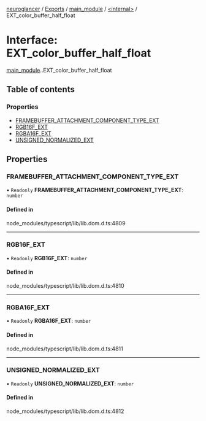 [neuroglancer](../README.md) / [Exports](../modules.md) / [main\_module](../modules/main_module.md) / [<internal\>](../modules/main_module._internal_.md) / EXT\_color\_buffer\_half\_float

# Interface: EXT\_color\_buffer\_half\_float

[main_module](../modules/main_module.md).[<internal>](../modules/main_module._internal_.md).EXT_color_buffer_half_float

## Table of contents

### Properties

- [FRAMEBUFFER\_ATTACHMENT\_COMPONENT\_TYPE\_EXT](main_module._internal_.EXT_color_buffer_half_float.md#framebuffer_attachment_component_type_ext)
- [RGB16F\_EXT](main_module._internal_.EXT_color_buffer_half_float.md#rgb16f_ext)
- [RGBA16F\_EXT](main_module._internal_.EXT_color_buffer_half_float.md#rgba16f_ext)
- [UNSIGNED\_NORMALIZED\_EXT](main_module._internal_.EXT_color_buffer_half_float.md#unsigned_normalized_ext)

## Properties

### FRAMEBUFFER\_ATTACHMENT\_COMPONENT\_TYPE\_EXT

• `Readonly` **FRAMEBUFFER\_ATTACHMENT\_COMPONENT\_TYPE\_EXT**: `number`

#### Defined in

node_modules/typescript/lib/lib.dom.d.ts:4809

___

### RGB16F\_EXT

• `Readonly` **RGB16F\_EXT**: `number`

#### Defined in

node_modules/typescript/lib/lib.dom.d.ts:4810

___

### RGBA16F\_EXT

• `Readonly` **RGBA16F\_EXT**: `number`

#### Defined in

node_modules/typescript/lib/lib.dom.d.ts:4811

___

### UNSIGNED\_NORMALIZED\_EXT

• `Readonly` **UNSIGNED\_NORMALIZED\_EXT**: `number`

#### Defined in

node_modules/typescript/lib/lib.dom.d.ts:4812
